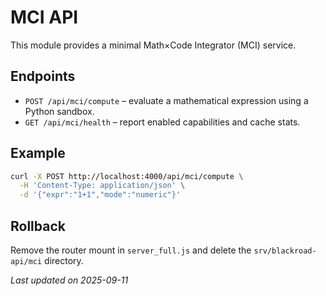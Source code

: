 # MCI API

This module provides a minimal Math×Code Integrator (MCI) service.

## Endpoints

- `POST /api/mci/compute` – evaluate a mathematical expression using a Python sandbox.
- `GET /api/mci/health` – report enabled capabilities and cache stats.

## Example

```bash
curl -X POST http://localhost:4000/api/mci/compute \
  -H 'Content-Type: application/json' \
  -d '{"expr":"1+1","mode":"numeric"}'
```

## Rollback

Remove the router mount in `server_full.js` and delete the `srv/blackroad-api/mci` directory.

_Last updated on 2025-09-11_
